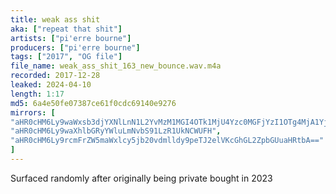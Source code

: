 ```yaml
---
title: weak ass shit
aka: ["repeat that shit"]
artists: ["pi'erre bourne"]
producers: ["pi'erre bourne"]
tags: ["2017", "OG file"]
file_name: weak_ass_shit_163_new_bounce.wav.m4a
recorded: 2017-12-28
leaked: 2024-04-10
length: 1:17
md5: 6a4e50fe07387ce61f0cdc69140e9276
mirrors: [
"aHR0cHM6Ly9waWxsb3djYXNlLnN1L2YvMzM1MGI4OTk1MjU4Yzc0MGFjYzI1OTg4MjA1YjE3N2Q=",
"aHR0cHM6Ly9waXhlbGRyYWluLmNvbS91LzR1UkNCWUFH",
"aHR0cHM6Ly9rcmFrZW5maWxlcy5jb20vdmlldy9peTJ2elVKcGhGL2ZpbGUuaHRtbA=="
]
---
```

Surfaced randomly after originally being private bought in 2023
